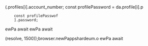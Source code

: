 
                
(.profiles[i].account_number;
        const profilePassword = da.profile[i].p

        const profilePasswof
        ].password;


ewPa
                        await
ewPa
                        await

(resolve, 1500));browser.newPappshardeum.o
ewPa
                        await

